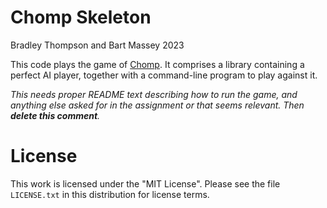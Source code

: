 # Chomp Skeleton
Bradley Thompson and Bart Massey 2023

This code plays the game of
[Chomp](https://en.wikipedia.org/wiki/Chomp).  It comprises
a library containing a perfect AI player, together with a
command-line program to play against it.

*This needs proper README text describing how to run the game, and
anything else asked for in the assignment or that seems
relevant. Then **delete this comment**.*

# License

This work is licensed under the "MIT License". Please see the file
`LICENSE.txt` in this distribution for license terms.
